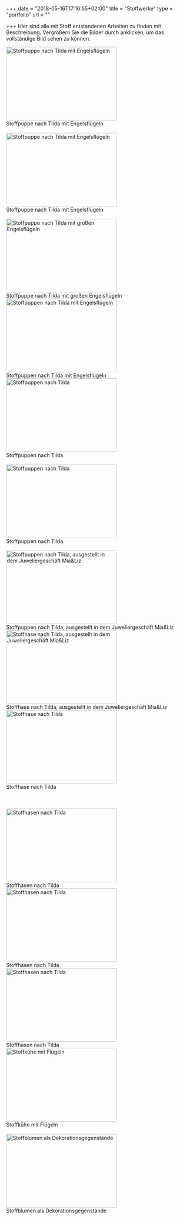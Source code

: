 +++
date = "2018-05-16T17:16:55+02:00"
title = "Stoffwerke"
type = "portfolio"
url = ""

+++
Hier sind alle mit Stoff entstandenen Arbeiten zu finden mit Beschreibung. Vergrößern Sie die Bilder durch anklicken, um das vollständige Bild sehen zu können.

<!-- Puppen -->
<div class="gallery">
    <a href="/images/stoffwerke/Puppe1_gr.png" rel="lightbox" title="Stoffpuppe nach Tilda mit Engelsflügeln">
		<img src="/images/stoffwerke/Puppe1_kl.png" alt="Stoffpuppe nach Tilda mit Engelsflügeln" width="300" height="200">
	</a>		
    <div class="desc">Stoffpuppe nach Tilda mit Engelsflügeln<br> &nbsp;</div>
</div>

<div class="gallery">
    <a href="/images/stoffwerke/Puppe2_gr.png" rel="lightbox" title="Stoffpuppe nach Tilda mit Engelsflügeln">
		<img src="/images/stoffwerke/Puppe2_kl.png" alt="Stoffpuppe nach Tilda mit Engelsflügeln" width="300" height="200">
	</a>		
    <div class="desc">Stoffpuppe nach Tilda mit Engelsflügeln<br> &nbsp;</div>
</div>

<div class="gallery">
    <a href="/images/stoffwerke/Puppe7_gr.png" rel="lightbox" title="Stoffpuppe nach Tilda mit großen Engelsflügeln">
		<img src="/images/stoffwerke/Puppe7_kl.png" alt="Stoffpuppe nach Tilda mit großen Engelsflügeln" width="300" height="200">
	</a>		
    <div class="desc">Stoffpuppe nach Tilda mit großen Engelsflügeln</div>
</div>

<div class="gallery">
    <a href="/images/stoffwerke/Puppe3_gr.png" rel="lightbox" title="Stoffpuppen nach Tilda mit Engelsflügeln">
		<img src="/images/stoffwerke/Puppe3_kl.png" alt="Stoffpuppen nach Tilda mit Engelsflügeln" width="300" height="200">
	</a>		
    <div class="desc">Stoffpuppen nach Tilda mit Engelsflügeln</div>
</div>

<div class="gallery">
    <a href="/images/stoffwerke/Puppe4_gr.png" rel="lightbox" title="Stoffpuppen nach Tilda">
		<img src="/images/stoffwerke/Puppe4_kl.png" alt="Stoffpuppen nach Tilda" width="300" height="200">
	</a>		
    <div class="desc">Stoffpuppen nach Tilda<br> &nbsp;</div>
</div>

<div class="gallery">
    <a href="/images/stoffwerke/Puppe6_gr.png" rel="lightbox" title="Stoffpuppen nach Tilda">
		<img src="/images/stoffwerke/Puppe6_kl.png" alt="Stoffpuppen nach Tilda" width="300" height="200">
	</a>		
    <div class="desc">Stoffpuppen nach Tilda<br> &nbsp;</div>
</div>

<div class="gallery">
    <a href="/images/stoffwerke/Puppe5_gr.png" rel="lightbox" title="Stoffpuppen nach Tilda, ausgestellt in dem Juweliergeschäft Mia&Liz">
		<img src="/images/stoffwerke/Puppe5_kl.png" alt="Stoffpuppen nach Tilda, ausgestellt in dem Juweliergeschäft Mia&Liz" width="300" height="200">
	</a>		
    <div class="desc">Stoffpuppen nach Tilda, ausgestellt in dem Juweliergeschäft Mia&Liz</div>
</div>

<!-- Hasen -->
<div class="gallery">
    <a href="/images/stoffwerke/Hase3_gr.png" rel="lightbox" title="Stoffhase nach Tilda, ausgestellt in dem Juweliergeschäft Mia&Liz">
		<img src="/images/stoffwerke/Hase3_kl.png" alt="Stoffhase nach Tilda, ausgestellt in dem Juweliergeschäft Mia&Liz" width="300" height="200">
	</a>		
    <div class="desc">Stoffhase nach Tilda, ausgestellt in dem Juweliergeschäft Mia&Liz</div>
</div>

<div class="gallery">
    <a href="/images/stoffwerke/Hase2_gr.png" rel="lightbox" title="Stoffhase  nach Tilda">
		<img src="/images/stoffwerke/Hase2_kl.png" alt="Stoffhase nach Tilda" width="300" height="200">
	</a>		
    <div class="desc">Stoffhase nach Tilda<br> &nbsp;<br> &nbsp;<br> &nbsp;</div>
</div>


<div class="gallery">
    <a href="/images/stoffwerke/Hase1_gr.png" rel="lightbox" title="Stoffhasen nach Tilda">
		<img src="/images/stoffwerke/Hase1_kl.png" alt="Stoffhasen nach Tilda" width="300" height="200">
	</a>		
    <div class="desc">Stoffhasen nach Tilda</div>
</div>

<div class="gallery">
    <a href="/images/stoffwerke/Hase4_gr.png" rel="lightbox" title="Stoffhasen nach Tilda">
		<img src="/images/stoffwerke/Hase4_kl.png" alt="Stoffhasen nach Tilda" width="300" height="200">
	</a>		
    <div class="desc">Stoffhasen nach Tilda</div>
</div>

<div class="gallery">
    <a href="/images/stoffwerke/Hase5_gr.png" rel="lightbox" title="Stoffhasen nach Tilda">
		<img src="/images/stoffwerke/Hase5_kl.png" alt="Stoffhasen nach Tilda" width="300" height="200">
	</a>		
    <div class="desc">Stoffhasen nach Tilda</div>
</div>

<!-- Andere -->
<div class="gallery">
    <a href="/images/stoffwerke/Kuh_gr.png" rel="lightbox" title="Stoffkühe mit Flügeln">
		<img src="/images/stoffwerke/Kuh_kl.png" alt="Stoffkühe mit Flügeln" width="300" height="200">
	</a>		
    <div class="desc">Stoffkühe mit Flügeln<br> &nbsp;</div>
</div>

<div class="gallery">
    <a href="/images/stoffwerke/Stoffblumen_gr.png" rel="lightbox" title="Stoffblumen als Dekorationsgegenstände">
		<img src="/images/stoffwerke/Stoffblumen_kl.png" alt="Stoffblumen als Dekorationsgegenstände" width="300" height="200">
	</a>		
    <div class="desc">Stoffblumen als Dekorationsgegenstände</div>
</div>
